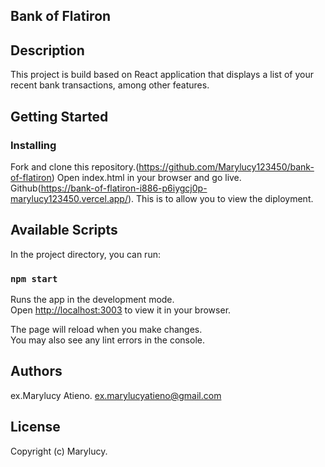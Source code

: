 ## Bank of Flatiron
## Description
This project is build based on React application that displays a 
list of your recent bank transactions, among other features.


## Getting Started
### Installing
Fork and clone this repository.(https://github.com/Marylucy123450/bank-of-flatiron)
Open index.html in your browser and go live.
Github(https://bank-of-flatiron-i886-p6iygcj0p-marylucy123450.vercel.app/). This is to allow you to view the diployment.

## Available Scripts

In the project directory, you can run:

### `npm start`

Runs the app in the development mode.\
Open [http://localhost:3003](http://localhost:3003) to view it in your browser.

The page will reload when you make changes.\
You may also see any lint errors in the console.

## Authors
ex.Marylucy Atieno.
ex.marylucyatieno@gmail.com
## License
Copyright (c) Marylucy.